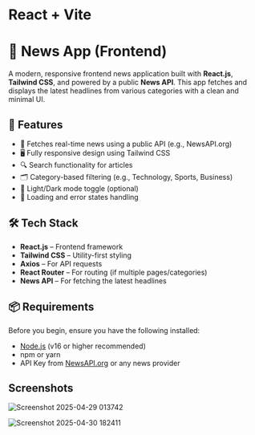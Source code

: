 
# React + Vite
# 📰 News App (Frontend)

A modern, responsive frontend news application built with **React.js**, **Tailwind CSS**, and powered by a public **News API**. This app fetches and displays the latest headlines from various categories with a clean and minimal UI.

## 🚀 Features

- 📡 Fetches real-time news using a public API (e.g., NewsAPI.org)
- 🖥️ Fully responsive design using Tailwind CSS
- 🔍 Search functionality for articles
- 🗂️ Category-based filtering (e.g., Technology, Sports, Business)
- 🌙 Light/Dark mode toggle (optional)
- 🔄 Loading and error states handling

## 🛠️ Tech Stack

- **React.js** – Frontend framework
- **Tailwind CSS** – Utility-first styling
- **Axios** – For API requests
- **React Router** – For routing (if multiple pages/categories)
- **News API** – For fetching the latest headlines

## 📦 Requirements

Before you begin, ensure you have the following installed:

- [Node.js](https://nodejs.org/en/) (v16 or higher recommended)
- npm or yarn
- API Key from [NewsAPI.org](https://newsapi.org) or any news provider

## Screenshots
![Screenshot 2025-04-29 013742](https://github.com/user-attachments/assets/abf91560-54ce-4578-99d0-e07da771715e)


![Screenshot 2025-04-30 182411](https://github.com/user-attachments/assets/533ca506-1ed4-4396-8304-5aedcd922b73)

